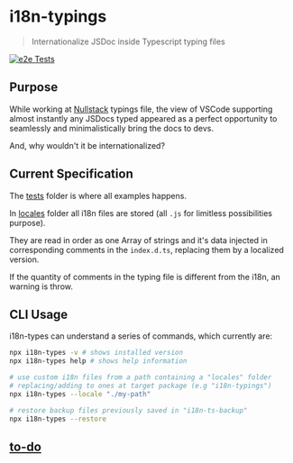 # i18n-typings

> Internationalize JSDoc inside Typescript typing files

[![e2e Tests](https://github.com/GuiDevloper/i18n-typings/actions/workflows/main.yml/badge.svg)](https://github.com/GuiDevloper/i18n-typings/actions/workflows/main.yml)

## Purpose

While working at [Nullstack](https://github.com/nullstack/nullstack) typings file, the view of VSCode supporting almost instantly any JSDocs typed appeared as a perfect opportunity to seamlessly and minimalistically bring the docs to devs.

And, why wouldn't it be internationalized?

## Current Specification

The [tests](https://github.com/GuiDevloper/i18n-typings/tree/master/tests) folder is where all examples happens.

In [locales](https://github.com/GuiDevloper/i18n-typings/tree/master/tests/locales) folder all i18n files are stored (all `.js` for limitless possibilities purpose).

They are read in order as one Array of strings and it's data injected in corresponding comments in the `index.d.ts`, replacing them by a localized version.

If the quantity of comments in the typing file is different from the i18n, an warning is throw.

## CLI Usage

i18n-types can understand a series of commands, which currently are:

```sh
npx i18n-types -v # shows installed version
npx i18n-types help # shows help information

# use custom i18n files from a path containing a "locales" folder
# replacing/adding to ones at target package (e.g "i18n-typings")
npx i18n-types --locale "./my-path"

# restore backup files previously saved in "i18n-ts-backup"
npx i18n-types --restore
```

## [to-do](https://github.com/GuiDevloper/i18n-typings/issues/1)
